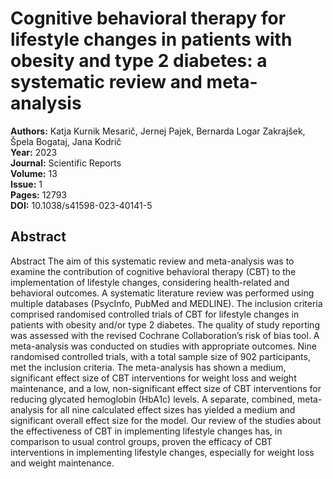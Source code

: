 # Cognitive behavioral therapy for lifestyle changes in patients with obesity and type 2 diabetes: a systematic review and meta-analysis

**Authors:** Katja Kurnik Mesarič, Jernej Pajek, Bernarda Logar Zakrajšek, Špela Bogataj, Jana Kodrič  
**Year:** 2023  
**Journal:** Scientific Reports  
**Volume:** 13  
**Issue:** 1  
**Pages:** 12793  
**DOI:** 10.1038/s41598-023-40141-5  

## Abstract
Abstract
            The aim of this systematic review and meta-analysis was to examine the contribution of cognitive behavioral therapy (CBT) to the implementation of lifestyle changes, considering health-related and behavioral outcomes. A systematic literature review was performed using multiple databases (PsycInfo, PubMed and MEDLINE). The inclusion criteria comprised randomised controlled trials of CBT for lifestyle changes in patients with obesity and/or type 2 diabetes. The quality of study reporting was assessed with the revised Cochrane Collaboration’s risk of bias tool. A meta-analysis was conducted on studies with appropriate outcomes. Nine randomised controlled trials, with a total sample size of 902 participants, met the inclusion criteria. The meta-analysis has shown a medium, significant effect size of CBT interventions for weight loss and weight maintenance, and a low, non-significant effect size of CBT interventions for reducing glycated hemoglobin (HbA1c) levels. A separate, combined, meta-analysis for all nine calculated effect sizes has yielded a medium and significant overall effect size for the model. Our review of the studies about the effectiveness of CBT in implementing lifestyle changes has, in comparison to usual control groups, proven the efficacy of CBT interventions in implementing lifestyle changes, especially for weight loss and weight maintenance.

